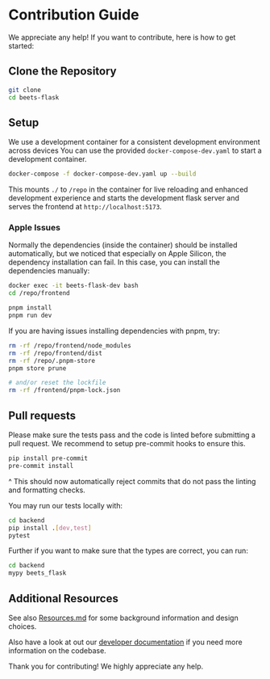 # Contribution Guide

We appreciate any help! If you want to contribute, here is how to get started:

## Clone the Repository

```bash
git clone
cd beets-flask
```

## Setup

We use a development container for a consistent development environment across devices You can use the provided `docker-compose-dev.yaml` to start a development container.

```bash
docker-compose -f docker-compose-dev.yaml up --build
```

This mounts `./` to `/repo` in the container for live reloading and enhanced development experience and starts the development flask server and serves the frontend at `http://localhost:5173`.

### Apple Issues

Normally the dependencies (inside the container) should be installed automatically, but we noticed that
especially on Apple Silicon, the dependency installation can fail. In this case, you can install the dependencies manually:

```bash
docker exec -it beets-flask-dev bash
cd /repo/frontend

pnpm install
pnpm run dev
```

If you are having issues installing dependencies with pnpm, try:

```bash
rm -rf /repo/frontend/node_modules
rm -rf /repo/frontend/dist
rm -rf /repo/.pnpm-store
pnpm store prune

# and/or reset the lockfile
rm -rf /frontend/pnpm-lock.json
```

## Pull requests

Please make sure the tests pass and the code is linted before submitting a pull request. We recommend to setup pre-commit hooks to ensure this.

```bash
pip install pre-commit
pre-commit install
```
^
This should now automatically reject commits that do not pass the linting and formatting checks.

You may run our tests locally with:
```bash
cd backend
pip install .[dev,test]
pytest
```

Further if you want to make sure that the types are correct, you can run:
```bash
cd backend
mypy beets_flask
```

## Additional Resources

See also [Resources.md](../RESOURCES.md) for some background information and design choices.

Also have a look at out our [developer documentation](./developer.md) if you need more information on the codebase.

Thank you for contributing! We highly appreciate any help.
